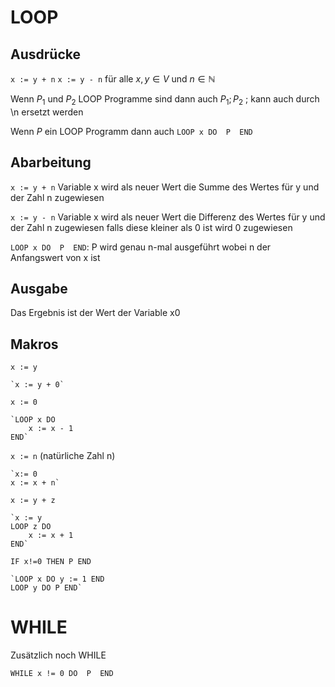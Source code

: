# LOOP 

## Ausdrücke
`x := y + n`
`x := y - n`
für alle $x,y \in V$ und $n \in \mathbb{N}$

Wenn $P_1$ und $P_2$ LOOP Programme sind dann auch $P_1;P_2$ ; kann auch durch \n ersetzt werden 

Wenn $P$ ein LOOP Programm dann auch 
`LOOP x DO 
    P 
END`

## Abarbeitung
`x := y + n` Variable x wird als neuer Wert die Summe des Wertes für y und der Zahl n zugewiesen 

`x := y - n` Variable x wird als neuer Wert die Differenz des Wertes für y und der Zahl n zugewiesen falls diese kleiner als 0 ist wird 0 zugewiesen 

`LOOP x DO 
    P 
END`: P wird genau n-mal ausgeführt wobei n der Anfangswert von x ist 

## Ausgabe 
Das Ergebnis ist der Wert der Variable x0 

## Makros

`x := y` 

    `x := y + 0`

`x := 0`

    `LOOP x DO
        x := x - 1
    END`

`x := n` (natürliche Zahl n)
    
    `x:= 0
    x := x + n`

`x := y + z`

    `x := y
    LOOP z DO
        x := x + 1
    END`

`IF x!=0 THEN
    P
END`

    `LOOP x DO y := 1 END
    LOOP y DO P END`

# WHILE 
Zusätzlich noch WHILE 

`WHILE x != 0 DO 
    P 
END`


